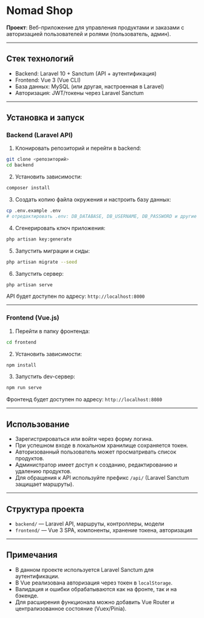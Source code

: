 # Nomad Shop

**Проект**: Веб-приложение для управления продуктами и заказами с авторизацией пользователей и ролями (пользователь, админ).

---

## Стек технологий

- Backend: Laravel 10 + Sanctum (API + аутентификация)
- Frontend: Vue 3 (Vue CLI)
- База данных: MySQL (или другая, настроенная в Laravel)
- Авторизация: JWT/токены через Laravel Sanctum

---

## Установка и запуск

### Backend (Laravel API)

1. Клонировать репозиторий и перейти в backend:

```bash
git clone <репозиторий>
cd backend
```

2. Установить зависимости:

```bash
composer install
```

3. Создать копию файла окружения и настроить базу данных:

```bash
cp .env.example .env
# отредактировать .env: DB_DATABASE, DB_USERNAME, DB_PASSWORD и другие параметры
```

4. Сгенерировать ключ приложения:

```bash
php artisan key:generate
```

5. Запустить миграции и сиды:

```bash
php artisan migrate --seed
```

6. Запустить сервер:

```bash
php artisan serve
```

API будет доступен по адресу: `http://localhost:8000`

---

### Frontend (Vue.js)

1. Перейти в папку фронтенда:

```bash
cd frontend
```

2. Установить зависимости:

```bash
npm install
```

3. Запустить dev-сервер:

```bash
npm run serve
```

Фронтенд будет доступен по адресу: `http://localhost:8080`

---

## Использование

- Зарегистрироваться или войти через форму логина.
- При успешном входе в локальном хранилище сохраняется токен.
- Авторизованный пользователь может просматривать список продуктов.
- Администратор имеет доступ к созданию, редактированию и удалению продуктов.
- Для обращения к API используйте префикс `/api/` (Laravel Sanctum защищает маршруты).

---

## Структура проекта

- `backend/` — Laravel API, маршруты, контроллеры, модели
- `frontend/` — Vue 3 SPA, компоненты, хранение токена, авторизация

---

## Примечания

- В данном проекте используется Laravel Sanctum для аутентификации.
- В Vue реализована авторизация через токен в `localStorage`.
- Валидация и ошибки обрабатываются как на фронте, так и на бэкенде.
- Для расширения функционала можно добавить Vue Router и централизованное состояние (Vuex/Pinia).
